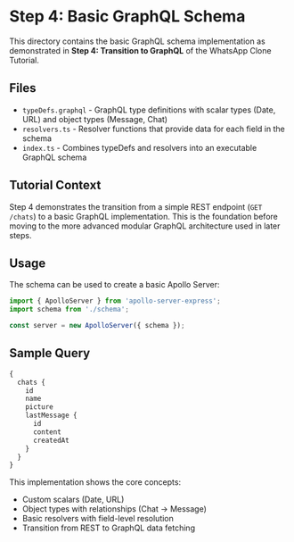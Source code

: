 # Step 4: Basic GraphQL Schema

This directory contains the basic GraphQL schema implementation as demonstrated in **Step 4: Transition to GraphQL** of the WhatsApp Clone Tutorial.

## Files

- `typeDefs.graphql` - GraphQL type definitions with scalar types (Date, URL) and object types (Message, Chat)
- `resolvers.ts` - Resolver functions that provide data for each field in the schema
- `index.ts` - Combines typeDefs and resolvers into an executable GraphQL schema

## Tutorial Context

Step 4 demonstrates the transition from a simple REST endpoint (`GET /chats`) to a basic GraphQL implementation. This is the foundation before moving to the more advanced modular GraphQL architecture used in later steps.

## Usage

The schema can be used to create a basic Apollo Server:

```typescript
import { ApolloServer } from 'apollo-server-express';
import schema from './schema';

const server = new ApolloServer({ schema });
```

## Sample Query

```graphql
{
  chats {
    id
    name
    picture
    lastMessage {
      id
      content
      createdAt
    }
  }
}
```

This implementation shows the core concepts:
- Custom scalars (Date, URL)
- Object types with relationships (Chat -> Message)
- Basic resolvers with field-level resolution
- Transition from REST to GraphQL data fetching
